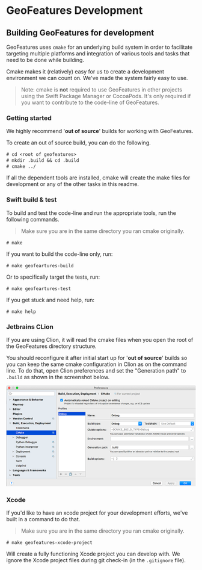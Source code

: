 # GeoFeatures Development

## Building GeoFeatures for development

GeoFeatures uses `cmake` for an underlying build system in order to facilitate targeting multiple platforms and integration of various tools and tasks that need to be done while building.

Cmake makes it (relatively) easy for us to create a development environment we can count on.  We've made the system fairly easy to use.

> Note: cmake is **not** required to use GeoFeatures in other projects using the Swift Package Manager or CocoaPods.  It's only required if you want to contribute to the code-line of GeoFeatures.

### Getting started

We highly recommend '**out of source**' builds for working with GeoFeatures.

To create an out of source build, you can do the following.

```
# cd <root of geofeatures>
# mkdir .build && cd .build
# cmake ../
```
If all the dependent tools are installed, cmake will create the make files for development or any of the other tasks in this readme.

### Swift build & test

To build and test the code-line and run the appropriate tools, run the following commands.

> Make sure you are in the same directory you ran cmake originally.
```
# make
```
If you want to build the code-line only, run:
```
# make geofeartures-build
```
Or to specifically target the tests, run:
```
# make geofeartures-test
```

If you get stuck and need help, run:
```
# make help
```

### Jetbrains CLion

If you are using Clion, it will read the cmake files when you open the root of the GeoFeatures directory structure.

You should  reconfigure it after initial start up for '**out of source**' builds so you can keep the same cmake configuration in Clion as on the command line. To do that, open Clion preferences and set the "Generation path" to `.build` as shown in the screenshot below.

![CLion Preferences](JetBrains-Clion-CMake-Preferences.png)


### Xcode

If you'd like to have an xcode project for your development efforts, we've built in a command to do that.

> Make sure you are in the same directory you ran cmake originally.
```
# make geofeatures-xcode-project
```

Will create a fully functioning Xcode project you can develop with.  We ignore the Xcode project files during git check-in (in the `.gitignore` file).
